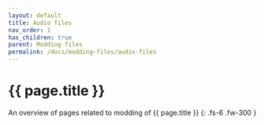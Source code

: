 ```yaml
---
layout: default
title: Audio files
nav_order: 1
has_children: true
parent: Modding files
permalink: /docs/modding-files/audio-files
---
```


# {{ page.title }}


An overview of pages related to modding of {{ page.title }}
{: .fs-6 .fw-300 }
